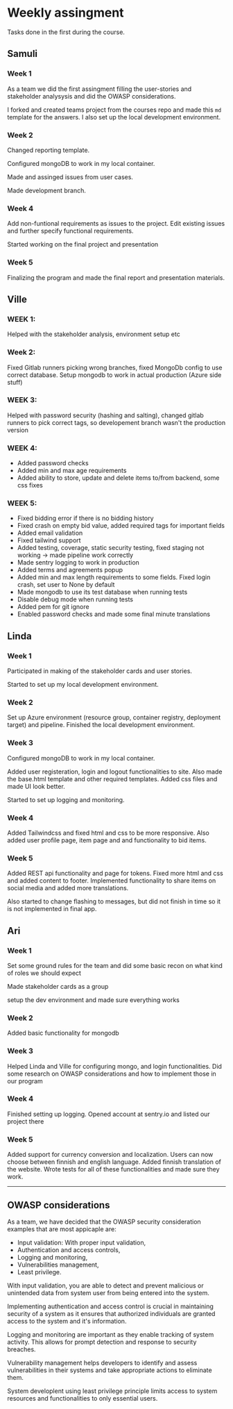 # Weekly assingment

Tasks done in the first during the course.

## Samuli

### Week 1

As a team we did the first assingment filling the user-stories and stakeholder
analysysis and did the OWASP considerations.

I forked and created teams project from the courses repo and made
this `md` template for the answers. I also set up the local development environment.

### Week 2

Changed reporting template.

Configured mongoDB to work in my local container.

Made and assinged issues from user cases.

Made development branch.


### Week 4

Add non-funtional requirements as issues to the project. Edit existing issues and further specify functional requirements. 

Started working on the final project and presentation


### Week 5

Finalizing the program and made the final report and presentation materials. 

## Ville

### WEEK 1:

Helped with the stakeholder analysis, environment setup etc

### Week 2:

Fixed Gitlab runners picking wrong branches, fixed MongoDb config to use correct database. Setup mongodb to work in actual production (Azure side stuff)

### WEEK 3:

Helped with password security (hashing and salting), changed gitlab runners to pick correct tags, so developement branch wasn't the production version

### WEEK 4:

- Added password checks
- Added min and max age requirements
- Added ability to store, update and delete items to/from backend, some css fixes

### WEEK 5:

- Fixed bidding error if there is no bidding history
- Fixed crash on empty bid value, added required tags for important fields
- Added email validation
- Fixed tailwind support
- Added testing, coverage, static security testing, fixed staging not working -> made pipeline work correctly
- Made sentry logging to work in production
- Added terms and agreements popup
- Added min and max length requirements to some fields. Fixed login crash, set user to None by default
- Made mongodb to use its test database when running tests
- Disable debug mode when running tests
- Added pem for git ignore
- Enabled password checks and made some final minute translations

## Linda

### Week 1

Participated in making of the stakeholder cards and user stories.

Started to set up my local development environment.

### Week 2

Set up Azure environment (resource group, container registry, deployment target) and pipeline. Finished the local development environment.

### Week 3

Configured mongoDB to work in my local container.

Added user registeration, login and logout functionalities to site. Also made the base.html template and other required templates. Added css files and made UI look better.

Started to set up logging and monitoring.

### Week 4

Added Tailwindcss and fixed html and css to be more responsive. Also added user profile page, item page and and functionality to bid items.

### Week 5

Added REST api functionality and page for tokens. Fixed more html and css and added content to footer. Implemented functionality to share items on social media and added more translations.

Also started to change flashing to messages, but did not finish in time so it is not implemented in final app.

## Ari

### Week 1

Set some ground rules for the team and did some basic recon on what kind of roles we should expect

Made stakeholder cards as a group

setup the dev environment and made sure everything works
### Week 2

Added basic functionality for mongodb

### Week 3

Helped Linda and Ville for configuring mongo, and login functionalities. Did some research on OWASP considerations and how to implement those in our program 

### Week 4
Finished setting up logging. Opened account at sentry.io and listed our project there

### Week 5
Added support for currency conversion and localization. Users can now choose between finnish and english language.
Added finnish translation of the website. 
Wrote tests for all of these functionalities and made sure they work.


-------------------------------
## OWASP considerations

As a team, we have decided that the OWASP security consideration examples that
are most appicaple are:

- Input validation: With proper input validation,
- Authentication and access controls,
- Logging and monitoring,
- Vulnerabilities management,
- Least privilege.

With input validation, you are able to detect and prevent malicious or
unintended data from system user from being entered into the system.

Implementing authentication and access control is crucial in maintaining
security of a system as it ensures that authorized individuals are granted
access to the system and it's information.

Logging and monitoring are important as they enable tracking of system activity.
This allows for prompt detection and response to security breaches.

Vulnerability management helps developers to identify and assess vulnerabilities
in their systems and take appropriate actions to eliminate them.

System developlent using least privilege principle limits access to system resources
and functionalities to only essential users.
